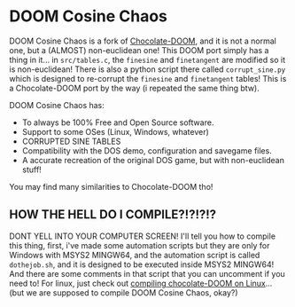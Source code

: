 # DOOM Cosine Chaos

DOOM Cosine Chaos is a fork of [Chocolate-DOOM](chocolate-doom.org), and it is not a normal one, but a (ALMOST) non-euclidean one! This DOOM port simply has a thing in it... in `src/tables.c`, the `finesine` and `finetangent` are modified so it is non-euclidean! There is also a python script there called `corrupt_sine.py` which is designed to re-corrupt the `finesine` and `finetangent` tables!
This is a Chocolate-DOOM port by the way (i repeated the same thing btw).

DOOM Cosine Chaos has:

 * To always be 100% Free and Open Source software.
 * Support to some OSes (Linux, Windows, whatever)
 * CORRUPTED SINE TABLES
 * Compatibility with the DOS demo, configuration and savegame files.
 * A accurate recreation of the original DOS game, but with non-euclidean stuff!

You may find many similarities to Chocolate-DOOM tho!

## HOW THE HELL DO I COMPILE?!?!?!?
DONT YELL INTO YOUR COMPUTER SCREEN! I'll tell you how to compile this thing, first, i've made some automation scripts but they are only for Windows with MSYS2 MINGW64, and the automation script is called `dothejob.sh`, and it is designed to be executed inside MSYS2 MINGW64! And there are some comments in that script that you can uncomment if you need to! For linux, just check out [compiling chocolate-DOOM on Linux](https://www.chocolate-doom.org/wiki/index.php/Building_Chocolate_Doom_on_Debian)... (but we are supposed to compile DOOM Cosine Chaos, okay?)
